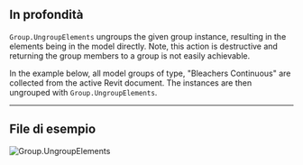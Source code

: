 ## In profondità
`Group.UngroupElements` ungroups the given group instance, resulting in the elements being in the model directly. Note, this action is destructive and returning the group members to a group is not easily achievable.

In the example below, all model groups of type, "Bleachers Continuous" are collected from the active Revit document. The instances are then ungrouped with `Group.UngroupElements`.

___
## File di esempio

![Group.UngroupElements](./Revit.Elements.Group.UngroupElements_img.jpg)
